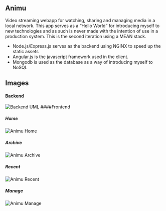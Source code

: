 ## Animu

Video streaming webapp for watching, sharing and managing
media in a local network. This app serves as a “Hello World” for
introducing myself to new technologies and as such is never made with
the intention of use in a production system. This is the second iteration
using a MEAN stack.

* Node.js/Express.js serves as the backend using NGINX to speed up the static assets
* Angular.js is the javascript framework used in the client.
* Mongodb is used as the database as a way of introducing myself to NoSQL

## Images
#### Backend
![Backend UML](https://raw.githubusercontent.com/elarkham/Animu-v2-MEAN/master/doc/Backend_UML.png)
####Frontend
##### Home
![Animu Home](https://raw.githubusercontent.com/elarkham/Animu-v2-MEAN/master/doc/animu_home.png)
##### Archive
![Animu Archive](https://raw.githubusercontent.com/elarkham/Animu-v2-MEAN/master/doc/animu_archive.png)
##### Recent
![Animu Recent](https://raw.githubusercontent.com/elarkham/Animu-v2-MEAN/master/doc/animu_recent.png)
##### Manage
![Animu Manage](https://raw.githubusercontent.com/elarkham/Animu-v2-MEAN/master/doc/animu_manage.png)
